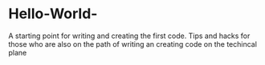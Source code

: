 # Hello-World-
A starting point for writing and creating the first code.  Tips and hacks for those who are also on the path of writing an creating code on the techincal plane 
